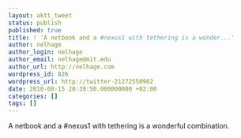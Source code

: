 ```yaml
---
layout: aktt_tweet
status: publish
published: true
title: ! 'A netbook and a #nexus1 with tethering is a wonder...'
author: nelhage
author_login: nelhage
author_email: nelhage@mit.edu
author_url: http://nelhage.com
wordpress_id: 826
wordpress_url: http://twitter-21272550962
date: 2010-08-15 20:39:50.000000000 +02:00
categories: []
tags: []
---
```

A netbook and a #nexus1 with tethering is a wonderful combination.
